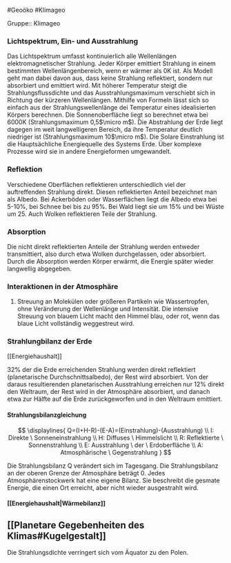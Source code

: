 #Geoöko #Klimageo 

Gruppe:: Klimageo

### Lichtspektrum, Ein- und Ausstrahlung

Das Lichtspektrum umfasst kontinuierlich alle Wellenlängen elektromagnetischer Strahlung. 
Jeder Körper emittiert Strahlung in einem bestimmten Wellenlängenbereich, wenn er wärmer als 0K ist. Als Modell geht man dabei davon aus, dass keine Strahlung reflektiert, sondern nur absorbiert und emittiert wird. Mit höherer Temperatur steigt die Strahlungsflussdichte und das Ausstrahlungsmaximum verschiebt sich in Richtung der kürzeren Wellenlängen. Mithilfe von Formeln lässt sich so einfach aus der Strahlungswellenlänge dei Temperatur eines idealisierten Körpers berechnen. 
Die Sonnenoberfläche liegt so berechnet etwa bei 6000K (Strahlungsmaximum 0,5$\micro m$).
Die Abstrahlung der Erde liegt dagegen im weit langwelligeren Bereich, da ihre Temperatur deutlich niedriger ist (Strahlungsmaximum 10$\micro m$).
Die Solare Einstrahlung ist die Hauptsächliche Energiequelle des Systems Erde. Über komplexe Prozesse wird sie in andere Energieformen umgewandelt.

### Reflektion

Verschiedene Oberflächen reflektieren unterschiedlich viel der auftreffenden Strahlung direkt. Diesen reflektierten Anteil bezeichnet man als Albedo. Bei Ackerböden oder Wasserflächen liegt die Albedo etwa bei 5-10%, bei Schnee bei bis zu 95%. Bei Wald liegt sie um 15% und bei Wüste um 25. Auch Wolken reflektieren Teile der Strahlung.


### Absorption

Die nicht direkt reflektierten Anteile der Strahlung werden entweder transmittiert, also durch etwa Wolken durchgelassen, oder absorbiert. Durch die Absorption werden Körper erwärmt, die Energie später wieder langwellig abgegeben. 

### Interaktionen in der Atmosphäre

1. Streuung an Molekülen oder größeren Partikeln wie Wassertropfen, ohne Veränderung der Wellenlänge und Intensität. Die intensive Streuung von blauem Licht macht den Himmel blau, oder rot, wenn das blaue Licht vollständig weggestreut wird.

### Strahlungbilanz der Erde

[[Energiehaushalt]]

32% der die Erde erreichenden Strahlung werden direkt reflektiert (planetarische Durchschnittsalbedo), der Rest wird absorbiert. Von der daraus resultierenden planetarischen Ausstrahlung erreichen nur 12% direkt den Weltraum, der Rest wird in der Atmosphäre absorbiert, und danach etwa zur Hälfte  auf die Erde zurückgeworfen und in den Weltraum emittiert.

#### Strahlungsbilanzgleichung

$$
\displaylines{
Q=(I+H-R)-(E-A)=(Einstrahlung)-(Ausstrahlung) \\
I: Direkte \ Sonneneinstrahlung \\
H: Diffuses \ Himmelslicht \\
R: Reflektierte \ Sonnenstrahlung \\
E: Ausstrahlung \ der \ Erdoberfläche \\
A: Atmosphärische \ Gegenstrahlung
}
$$

Die Strahlungsbilanz Q verändert sich im Tagesgang. Die Strahlungsbilanz an der oberen Grenze der Atmosphäre beträgt 0. Jedes Atmosphärenstockwerk hat eine eigene Bilanz. Sie beschreibt die gesmate Energie, die einen Ort erreicht, aber nicht wieder ausgestrahlt wird.

#### [[Energiehaushalt|Wärmebilanz]]

## [[Planetare Gegebenheiten des Klimas#Kugelgestalt]]

Die Strahlungsdichte verringert sich vom Äquator zu den Polen.
